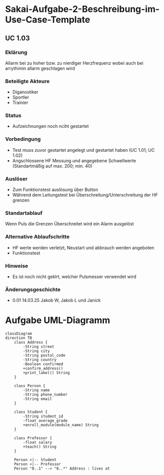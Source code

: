 # Sakai-Aufgabe-2-Beschreibung-im-Use-Case-Template
## UC 1.03 
### Eklärung
Allarm bei zu hoher bzw. zu nierdiger Herzfrequenz wobei auch bei arrythimin allarm geschlagen wird

### Beteiligte Akteure
- Diganostiker
- Sportler
- Trainier

### Status
- Aufzeichnungen noch nciht gestartet

### Vorbedingung
- Test muss zuvor gestartet angelegt und gestartet haben (UC 1.01; UC 1.02)
- Angschlossene HF Messung und angegebene Schwellwerte (Standartmäßig auf max. 200; min. 40)

### Auslöser
- Zum Funktionstest auslösung über Button
- Während dem Leitungstest bei Überschreitung/Unterschreitung der HF grenzen

### Standartablauf
Wenn Puls die Grenzen Überschreitet wird ein Alarm ausgelöst

### Alternative Ablaufschritte
- HF werte werden verletzt, Neustart und abbrauch werden angeboten
- Funktionstest

### Hinweise
- Es ist noch nicht geklrt, welcher Pulsmesser verwendet wird

### Änderungsgeschichte
- 0.01 14.03.25 Jakob W, Jakob L und Janick

# Aufgabe UML-Diagramm

```mermaid
classDiagram
direction TB
    class Address {
	    -String street
	    -String city
	    -String postal_code
	    -String country
	    -Boolean confirmed
	    +confirm_address()
	    +print_label() String
    }

    class Person {
	    -String name
	    -String phone_number
	    -String email
    }

    class Student {
	    -String student_id
	    -float average_grade
	    +enroll_module(module_name) String
    }

    class Professor {
	    -float salary
	    +teach() String
    }

    Person <|-- Student
    Person <|-- Professor
    Person "0..1" --> "0..*" Address : lives at

